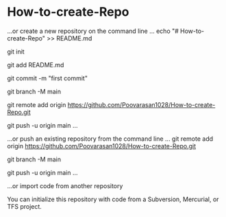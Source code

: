 # How-to-create-Repo


…or create a new repository on the command line
...
echo "# How-to-create-Repo" >> README.md

git init

git add README.md

git commit -m "first commit"

git branch -M main

git remote add origin https://github.com/Poovarasan1028/How-to-create-Repo.git

git push -u origin main
...

…or push an existing repository from the command line
...
git remote add origin https://github.com/Poovarasan1028/How-to-create-Repo.git

git branch -M main

git push -u origin main
...

…or import code from another repository

You can initialize this repository with code from a Subversion, Mercurial, or TFS project.


